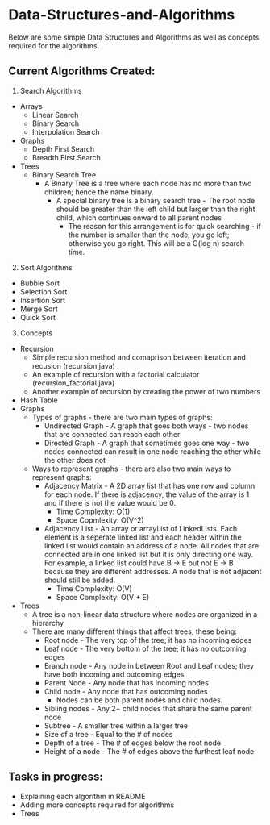# Data-Structures-and-Algorithms

Below are some simple Data Structures and Algorithms as well as concepts required for the algorithms.

## Current Algorithms Created:

1. Search Algorithms
* Arrays
    * Linear Search
    * Binary Search
    * Interpolation Search
* Graphs
    * Depth First Search
    * Breadth First Search
* Trees
    * Binary Search Tree
        * A Binary Tree is a tree where each node has no more than two children; hence the name binary.
            * A special binary tree is a binary search tree - The root node should be greater than the left child but larger than the right child, which continues onward to all parent nodes
                * The reason for this arrangement is for quick searching - if the number is smaller than the node, you go left; otherwise you go right. This will be a O(log n) search time.

2. Sort Algorithms
* Bubble Sort 
* Selection Sort
* Insertion Sort
* Merge Sort
* Quick Sort

3. Concepts
* Recursion
    * Simple recursion method and comaprison between iteration and recusion (recursion.java)
    * An example of recursion with a factorial calculator (recursion_factorial.java)
    * Another example of recursion by creating the power of two numbers
* Hash Table
* Graphs
    * Types of graphs - there are two main types of graphs:
        * Undirected Graph - A graph that goes both ways - two nodes that are connected can reach each other
        * Directed Graph - A graph that sometimes goes one way - two nodes connected can result in one node reaching the other while the other does not
    * Ways to represent graphs - there are also two main ways to represent graphs:
        * Adjacency Matrix - A 2D array list that has one row and column for each node. If there is adjacency, the value of the array is 1 and if there is not the value would be 0. 
            * Time Complexity: O(1)
            * Space Copmlexity: O(V^2)
        * Adjacency List - An array or arrayList of LinkedLists. Each element is a seperate linked list and each header within the linked list would contain an address of a node. All nodes that are connected are in one linked list but it is only directing one way. For example, a linked list could have B -> E but not E -> B because they are different addresses. A node that is not adjacent should still be added.
            * Time Complexity: O(V)
            * Space Complexity: O(V + E)
* Trees
    * A tree is a non-linear data structure where nodes are organized in a hierarchy
    * There are many different things that affect trees, these being:
        * Root node - The very top of the tree; it has no incoming edges
        * Leaf node - The very bottom of the tree; it has no outcoming edges
        * Branch node - Any  node in between Root and Leaf nodes; they have both incoming and outcoming edges
        * Parent Node - Any node that has incoming nodes
        * Child node - Any node that has outcoming nodes
            * Nodes can be both parent nodes and child nodes.
        * Sibling nodes - Any 2+ child nodes that share the same parent node
        * Subtree - A smaller tree within a larger tree
        * Size of a tree - Equal to the # of nodes
        * Depth of a tree - The # of edges below the root node
        * Height of a node - The # of edges above the furthest leaf node

## Tasks in progress:
* Explaining each algorithm in README
* Adding more concepts required for algorithms
* Trees